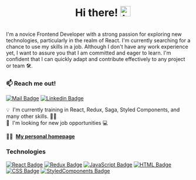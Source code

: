 <div>
  <ul align="center" style="list-style: none;">
    <summary><h1 style="display: inline-block">Hi there! <img src="https://user-images.githubusercontent.com/1303154/88677602-1635ba80-d120-11ea-84d8-d263ba5fc3c0.gif" width="28px" height="28px" alt="hi">
    </summary>
  </ul>
</div>
I'm a novice Frontend Developer with a strong passion for exploring new technologies, particularly in the realm of React. I'm currently searching for a chance to use my skills in a job. Although I don't have any work experience yet, I want to assure you that I am committed and eager to learn. I'm confident that I can quickly adapt and contribute effectively to any project or team 🛠️.

### :mailbox: Reach me out!

[![Mail Badge](https://img.shields.io/badge/-kaja.a.kopczynska@gmail.com-c0392b?style=flat&labelColor=c0392b&logo=gmail&logoColor=white)](mailto:kaja.a.kopczynska@gmail.com)
[![Linkedin Badge](https://img.shields.io/badge/-Kaja_Kopczyńska-0e76a8?style=flat&labelColor=0e76a8&logo=linkedin&logoColor=white)](https://www.linkedin.com/in/kaja-kopczy%C5%84ska-04153114a/)

💡 &nbsp;I'm currently training in React, Redux, Saga, Styled Components, and many other skills. 💪💪\
🤝 &nbsp;I'm looking for new job opportunities 💻

👩‍💻 &nbsp;**[My personal homepage](https://kajakopczynska.github.io/personal-homepage/)**

### Technologies

[![React Badge](https://img.shields.io/badge/-React-61DBFB?style=for-the-badge&labelColor=black&logo=react&logoColor=61DBFB)](#) 
[![Redux Badge](https://img.shields.io/badge/Redux-61DBFB?style=for-the-badge&logo=redux&logoColor=%23764ABC&labelColor=black&color=%23764ABC)](#)
[![JavaScript Badge](https://img.shields.io/badge/JAVASCRIPT-black?style=for-the-badge&logo=javascript&logoColor=%23F7DF1E&labelColor=black&color=%23F7DF1E)](#)
[![HTML Badge](https://img.shields.io/badge/html-black?style=for-the-badge&logo=HTML5&logoColor=%23E34F26&labelColor=black&color=%23E34F26)](#)
[![CSS Badge](https://img.shields.io/badge/css-black?style=for-the-badge&logo=css3&logoColor=%231572B6&labelColor=black&color=%231572B6)](#)
[![StyledComponents Badge](https://img.shields.io/badge/styled_components-black?style=for-the-badge&logo=styled-components&logoColor=%23DB7093&labelColor=black&color=%23DB7093)](#)

<!-- ![React](https://img.shields.io/badge/-React-05122A?style=flat&logo=react)&nbsp;
![Redux](https://img.shields.io/badge/-Redux-05122A?style=flat&logo=redux)&nbsp;
![JavaScript](https://img.shields.io/badge/-JavaScript-05122A?style=flat&logo=javascript)&nbsp;
![HTML](https://img.shields.io/badge/-HTML-05122A?style=flat&logo=HTML5)&nbsp;
![CSS](https://img.shields.io/badge/-CSS-05122A?style=flat&logo=CSS3&logoColor=1572B6)&nbsp;
![Styled Components](https://img.shields.io/badge/-Styled%20Components-05122A?style=flat&logo=styledcomponents)&nbsp; -->





